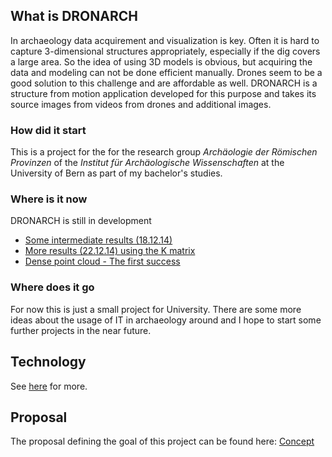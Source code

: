 ## What is DRONARCH
In archaeology data acquirement and visualization is key. Often it is hard to capture 3-dimensional structures appropriately, especially if the dig covers a large area.
So the idea of using 3D models is obvious, but acquiring the data and modeling can not be done efficient manually.
Drones seem to be a good solution to this challenge and are affordable as well.
DRONARCH is a structure from motion application developed for this purpose and takes its source images from videos from drones and additional images.

### How did it start
This is a project for the for the research group _Archäologie der Römischen Provinzen_ of the _Institut für Archäologische Wissenschaften_ at the University of Bern as part of my bachelor's studies.

### Where is it now
DRONARCH is still in development

* [Some intermediate results (18.12.14)](https://github.com/DRONARCHers/DRONARCH/wiki/Intermediate-Results-%2818.12.14%29)
* [More results (22.12.14) using the K matrix](https://github.com/DRONARCHers/DRONARCH/wiki/Intermediate-Results-%2822.12.14%29)
* [Dense point cloud - The first success](https://github.com/DRONARCHers/DRONARCH/wiki/Intermediate-Results-%2826.12.14%29)

### Where does it go
For now this is just a small project for University.
There are some more ideas about the usage of IT in archaeology around and I hope to start some further projects in the near future.

## Technology
See [here](https://github.com/DRONARCHers/DRONARCH/wiki/Technology-used) for more.

## Proposal
The proposal defining the goal of this project can be found here: [Concept](https://github.com/DRONARCHers/DRONARCH/tree/master/concept)
